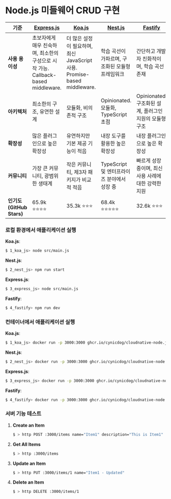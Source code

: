 # Node.js 미들웨어 CRUD 구현

| **기준**               | [Express.js](https://github.com/expressjs/express)         | [Koa.js](https://github.com/koajs/koa)                     | [Nest.js](https://github.com/nestjs/nest) | [Fastify](https://github.com/fastify/fastify) |
|------------------------|------------------------------------------------------------|------------------------------------------------------------|------------------------------------------|-----------------------------------------------|
| **사용 용이성**          | 초보자에게 매우 친숙하며, 최소한의 구성으로 시작 가능. Callback-based middleware. | 더 많은 설정이 필요하며, 최신 JavaScript 사용. Promise-based middleware. | 학습 곡선이 가파르며, 구조화된 모듈형 프레임워크              | 간단하고 개발자 친화적이며, 학습 곡선 존재                      |
| **아키텍처**            | 최소한의 구조, 유연한 설계                                            | 모듈화, 비의존적 구조                                               | Opinionated. 모듈화, TypeScript 초점          | Opinionated. 구조화된 설계, 플러그인 지원의 모듈형 구조         |
| **확장성**             | 많은 플러그인으로 높은 확장성                                           | 유연하지만 기본 제공 기능이 적음                                         | 내장 도구를 활용한 높은 확장성                        | 내장 플러그인으로 높은 확장성                              |
| **커뮤니티**           | 가장 큰 커뮤니티, 광범위한 생태계                                        | 작은 커뮤니티, 제3자 패키지가 비교적 적음                                   | TypeScript 및 엔터프라이즈 분야에서 성장 중            | 빠르게 성장 중이며, 최신 사용 사례에 대한 강력한 지원               |
| **인기도 (GitHub Stars)** | 65.9k ⭐⭐⭐⭐                                                 | 35.3k ⭐⭐⭐                                                  | 68.4k ⭐⭐⭐⭐⭐                              | 32.6k ⭐⭐⭐                                     |

### 로컬 환경에서 애플리케이션 실행

**Koa.js**:
```bash
$ 1_koa_js> node src/main.js
```

**Nest.js**:
```bash
$ 2_nest_js> npm run start
```

**Express.js**:
```bash
$ 3_express_js> node src/main.js
```

**Fastify**:
```bash
$ 4_fastify> npm run dev 
```

### 컨테이너에서 애플리케이션 실행

**Koa.js**:
```bash
$ 1_koa_js> docker run -p 3000:3000 ghcr.io/cynicdog/cloudnative-node.js-templates/middleware_koa_js:latest
```

**Nest.js**:
```bash
$ 2_nest_js> docker run -p 3000:3000 ghcr.io/cynicdog/cloudnative-node.js-templates/middleware_nest_js:latest
```

**Express.js**:
```bash
$ 3_express_js> docker run -p 3000:3000 ghcr.io/cynicdog/cloudnative-node.js-templates/middleware_express_js:latest
```

**Fastify**:
```bash
$ 4_fastify> docker run -p 3000:3000 ghcr.io/cynicdog/cloudnative-node.js-templates/middleware_fastify:latest
```

### 서버 기능 테스트

1. **Create an Item**
   ```bash
   $ > http POST :3000/items name="Item1" description="This is Item1"
   ```

2. **Get All Items**
   ```bash
   $ > http :3000/items
   ```

3. **Update an Item**
   ```bash
   $ > http PUT :3000/items/1 name="Item1 - Updated"
   ```

4. **Delete an Item**
   ```bash
   $ > http DELETE :3000/items/1
   ```
